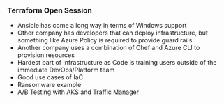 ### Terraform Open Session
* Ansible has come a long way in terms of Windows support
* Other company has developers that can deploy infrastructure, but something like Azure Policy is required to provide guard rails
* Another company uses a combination of Chef and Azure CLI to provision resources
* Hardest part of Infrastructure as Code is training users outside of the immediate DevOps/Platform team
* Good use cases of IaC
 * Ransomware example
 * A/B Testing with AKS and Traffic Manager
